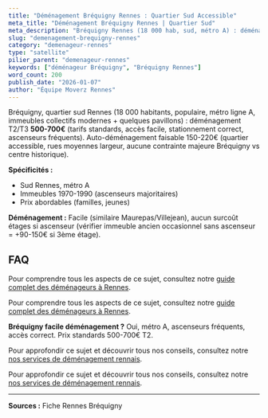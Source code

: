 ```yaml
---
title: "Déménagement Bréquigny Rennes : Quartier Sud Accessible"
meta_title: "Déménagement Bréquigny Rennes | Quartier Sud"
meta_description: "Bréquigny Rennes (18 000 hab, sud, métro A) : déménagement T2/T3 500-700€, quartier populaire, immeubles collectifs modernes. Accès facile auto."
slug: "demenagement-brequigny-rennes"
category: "demenageur-rennes"
type: "satellite"
pilier_parent: "demenageur-rennes"
keywords: ["déménageur Bréquigny", "Bréquigny Rennes"]
word_count: 200
publish_date: "2026-01-07"
author: "Équipe Moverz Rennes"
---
```


Bréquigny, quartier sud Rennes (18 000 habitants, populaire, métro ligne A, immeubles collectifs modernes + quelques pavillons) : déménagement T2/T3 **500-700€** (tarifs standards, accès facile, stationnement correct, ascenseurs fréquents). Auto-déménagement faisable 150-220€ (quartier accessible, rues moyennes largeur, aucune contrainte majeure Bréquigny vs centre historique).

**Spécificités :**
- Sud Rennes, métro A
- Immeubles 1970-1990 (ascenseurs majoritaires)
- Prix abordables (familles, jeunes)

**Déménagement :** Facile (similaire Maurepas/Villejean), aucun surcoût étages si ascenseur (vérifier immeuble ancien occasionnel sans ascenseur = +90-150€ si 3ème étage).

## FAQ

Pour comprendre tous les aspects de ce sujet, consultez notre [guide complet des déménageurs à Rennes](/blog/demenagement-rennes/demenageur-rennes).

Pour comprendre tous les aspects de ce sujet, consultez notre [guide complet des déménageurs à Rennes](/blog/demenagement-rennes/demenageur-rennes).

**Bréquigny facile déménagement ?**
Oui, métro A, ascenseurs fréquents, accès correct. Prix standards 500-700€ T2.

Pour approfondir ce sujet et découvrir tous nos conseils, consultez notre [nos services de déménagement rennais](/blog/demenagement-rennes/demenageur-rennes).

Pour approfondir ce sujet et découvrir tous nos conseils, consultez notre [nos services de déménagement rennais](/blog/demenagement-rennes/demenageur-rennes).

---
**Sources :** Fiche Rennes Bréquigny

